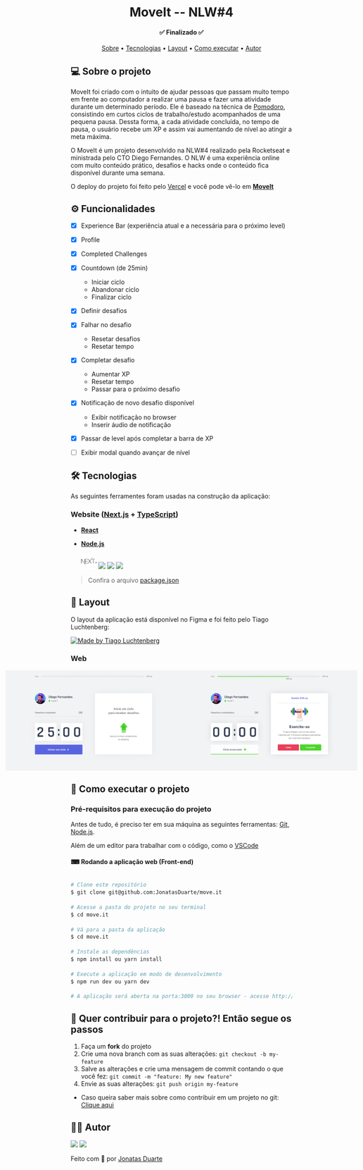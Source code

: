<h1 align="center">  MoveIt -- NLW#4 </h1>

<h4 align="center"> ✅ Finalizado ✅ </h4>


<p align="center">
 <a href="#-sobre-o-projeto">Sobre</a> •
 <a href="#-tecnologias">Tecnologias</a> • 
 <a href="#-layout">Layout</a> • 
 <a href="#-como-executar-o-projeto">Como executar</a> • 
 <a href="#-autor">Autor</a> 
</p>


## 💻 Sobre o projeto

MoveIt foi criado com o intuito de ajudar pessoas que passam muito tempo em frente ao computador a realizar uma pausa e fazer uma atividade durante um determinado período.
Ele é baseado na técnica de [Pomodoro](https://pt.wikipedia.org/wiki/Técnica_pomodoro), consistindo em curtos ciclos de trabalho/estudo acompanhados de uma pequena pausa.
Dessta forma, a cada atividade concluída, no tempo de pausa, o usuário recebe um XP e assim vai aumentando de nível ao atingir a meta máxima.

O MoveIt é um projeto desenvolvido na NLW#4 realizado pela Rocketseat e ministrada pelo CTO Diego Fernandes. O NLW é uma experiência online com muito conteúdo prático, desafios e hacks onde o conteúdo fica disponível durante uma semana.

O deploy do projeto foi feito pelo [Vercel](https://vercel.com) e você pode vê-lo em [**MoveIt**](https://moveit-three-flame.vercel.app)




## ⚙️ Funcionalidades

- [x] Experience Bar (experiência atual e a necessária para o próximo level)
- [x] Profile 
- [x] Completed Challenges
- [x] Countdown (de 25min)
   + Iniciar ciclo
   + Abandonar ciclo
   + Finalizar ciclo
- [x] Definir desafios
- [x] Falhar no desafio
   + Resetar desafios
   + Resetar tempo
- [x] Completar desafio
   + Aumentar XP
   + Resetar tempo
   + Passar para o próximo desafio
- [x] Notificação de novo desafio disponível
   + Exibir notificação no browser
   + Inserir áudio de notificação
- [x] Passar de level após completar a barra de XP
- [ ] Exibir modal quando avançar de nível



## 🛠 Tecnologias

As seguintes ferramentes foram usadas na construção da aplicação:


### **Website** ([Next.js](https://nextjs.org/) + [TypeScript](https://www.typescriptlang.org/))

-  **[React](https://pt-br.reactjs.org/)**
-  **[Node.js](https://nodejs.org/en/)**


     <p>
     <img width="35px" src="./assets/NextJs.png">
     <img width="35px" src="https://seekicon.com/free-icon-download/typescript_2.svg">
     <img width="35px" src="https://seekicon.com/free-icon-download/reactjs_1.svg">
     <img width="35px" src="https://seekicon.com/free-icon-download/nodejs_2.svg">
    </p>

> Confira o arquivo [package.json](https://github.com/JonatasDuarte/move.it/blob/next/package.json)




## 🎨 Layout

O layout da aplicação está disponível no Figma e foi feito pelo Tiago Luchtenberg:

<a href="https://www.figma.com/file/ge20pu3ofMOKoliUyKx1Nl/?viewer=1&node-id=160:2761">
  <img alt="Made by Tiago Luchtenberg" src="https://img.shields.io/badge/Acessar%20Layout%20-Figma-%2304D361">
</a>


### Web

<p align="center" style="display: flex; align-items: flex-start; justify-content: center;">
  <img alt="NextLevelWeek" title="#NextLevelWeek" src="./assets/Home.png" width="400px">

  <img alt="NextLevelWeek" title="#NextLevelWeek" src="./assets/ciclo-encerrado.png" width="400px">
</p>



## 🚀 Como executar o projeto


### Pré-requisitos para execução do projeto

Antes de tudo, é preciso ter em sua máquina as seguintes ferramentas:
[Git](https://git-scm.com), [Node.js](https://nodejs.org/en/). 

Além de um editor para trabalhar com o código, como o [VSCode](https://code.visualstudio.com/)


#### ⌨ Rodando a aplicação web (Front-end)

```bash

# Clone este repositório
$ git clone git@github.com:JonatasDuarte/move.it

# Acesse a pasta do projeto no seu terminal
$ cd move.it

# Vá para a pasta da aplicação
$ cd move.it

# Instale as dependências
$ npm install ou yarn install

# Execute a aplicação em modo de desenvolvimento
$ npm run dev ou yarn dev

# A aplicação será aberta na porta:3000 no seu browser - acesse http://localhost:3000

```



## 💪 Quer contribuir para o projeto?! Então segue os passos

1. Faça um **fork** do projeto
2. Crie uma nova branch com as suas alterações: `git checkout -b my-feature`
3. Salve as alterações e crie uma mensagem de commit contando o que você fez: 
`git commit -m "feature: My new feature"`
4. Envie as suas alterações: `git push origin my-feature`

- Caso queira saber mais sobre como contribuir em um projeto no git: [Clique aqui](https://imasters.com.br/desenvolvimento/como-contribuir-com-um-projeto-no-github#:~:text=Faça%20um%20branch%20para%20cada,(Pull%20Request)%20no%20GitHub.)


## 👨‍💻 Autor

<p align="left">
  <a href="mailto:jonatasilvaduarte@gmail.com" alt="Gmail">
  <img src="https://img.shields.io/badge/-Gmail-FF0000?style=flat-square&labelColor=FF0000&logo=gmail&logoColor=white&link=jonatasilvaduarte@gmail.com" /></a>

  <a href="https://www.linkedin.com/in/jonatas-duarte/" alt="Linkedin">
  <img src="https://img.shields.io/badge/-Linkedin-0e76a8?style=flat-square&logo=Linkedin&logoColor=white&link=https://https://www.linkedin.com/in/jonatas-duarte/" /></a>

  </p>  

Feito com 💙 por [Jonatas Duarte](https://github.com/JonatasDuarte)